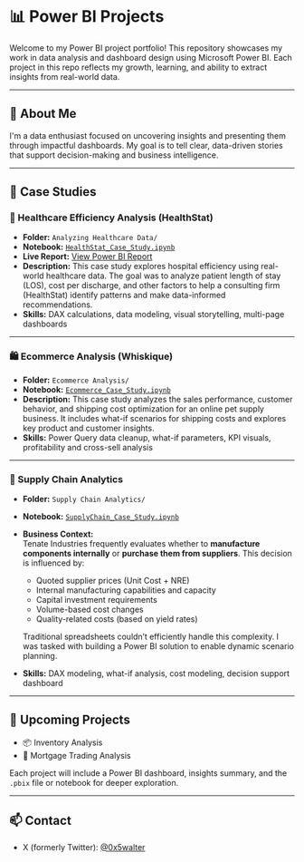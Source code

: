 # 📊 Power BI Projects

Welcome to my Power BI project portfolio! This repository showcases my work in data analysis and dashboard design using Microsoft Power BI. Each project in this repo reflects my growth, learning, and ability to extract insights from real-world data.

---

## 🧠 About Me

I'm a data enthusiast focused on uncovering insights and presenting them through impactful dashboards. My goal is to tell clear, data-driven stories that support decision-making and business intelligence.

---

## 📁 Case Studies

### 🏥 Healthcare Efficiency Analysis (HealthStat)

- **Folder:** `Analyzing Healthcare Data/`
- **Notebook:** [`HealthStat_Case_Study.ipynb`](Analyzing%20Healthcare%20Data/HealthStat_Case_Study.ipynb)
- **Live Report:** [View Power BI Report](https://app.powerbi.com/view?r=eyJrIjoiMTA3M2FkNzQtMjdmMy00ZGJmLTlhYjgtNGRhN2FiYzNhNmEwIiwidCI6IjlhYWU1Yjg3LTU4NDQtNDAzMS04MGEyLWVhZDE0NjNlNzNiNiIsImMiOjN9)
- **Description:** This case study explores hospital efficiency using real-world healthcare data. The goal was to analyze patient length of stay (LOS), cost per discharge, and other factors to help a consulting firm (HealthStat) identify patterns and make data-informed recommendations.
- **Skills:** DAX calculations, data modeling, visual storytelling, multi-page dashboards

---

### 🛍️ Ecommerce Analysis (Whiskique)

- **Folder:** `Ecommerce Analysis/`
- **Notebook:** [`Ecommerce_Case_Study.ipynb`](Ecommerce%20Analysis/Ecommerce_Case_Study.ipynb)
- **Description:** This case study analyzes the sales performance, customer behavior, and shipping cost optimization for an online pet supply business. It includes what-if scenarios for shipping costs and explores key product and customer insights.
- **Skills:** Power Query data cleanup, what-if parameters, KPI visuals, profitability and cross-sell analysis

---

### 🚚 Supply Chain Analytics

- **Folder:** `Supply Chain Analytics/`
- **Notebook:** [`SupplyChain_Case_Study.ipynb`](Supply%20Chain%20Analytics/SupplyChain_Case_Study.ipynb)
- **Business Context:**  
  Tenate Industries frequently evaluates whether to **manufacture components internally** or **purchase them from suppliers**. This decision is influenced by:
  - Quoted supplier prices (Unit Cost + NRE)  
  - Internal manufacturing capabilities and capacity  
  - Capital investment requirements  
  - Volume-based cost changes  
  - Quality-related costs (based on yield rates)

  Traditional spreadsheets couldn’t efficiently handle this complexity. I was tasked with building a Power BI solution to enable dynamic scenario planning.
- **Skills:** DAX modeling, what-if analysis, cost modeling, decision support dashboard

---

## 🚀 Upcoming Projects

- 📦 Inventory Analysis  
- 🏦 Mortgage Trading Analysis  

Each project will include a Power BI dashboard, insights summary, and the `.pbix` file or notebook for deeper exploration.

---

## 📫 Contact

- X (formerly Twitter): [@0x5walter](https://x.com/0x5walter)